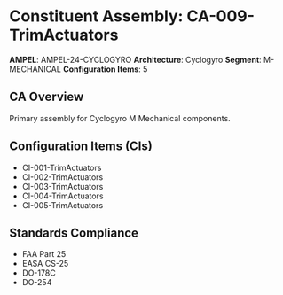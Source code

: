 # Constituent Assembly: CA-009-TrimActuators

**AMPEL**: AMPEL-24-CYCLOGYRO
**Architecture**: Cyclogyro
**Segment**: M-MECHANICAL
**Configuration Items**: 5

## CA Overview
Primary assembly for Cyclogyro M Mechanical components.

## Configuration Items (CIs)
- CI-001-TrimActuators
- CI-002-TrimActuators
- CI-003-TrimActuators
- CI-004-TrimActuators
- CI-005-TrimActuators

## Standards Compliance
- FAA Part 25
- EASA CS-25
- DO-178C
- DO-254
